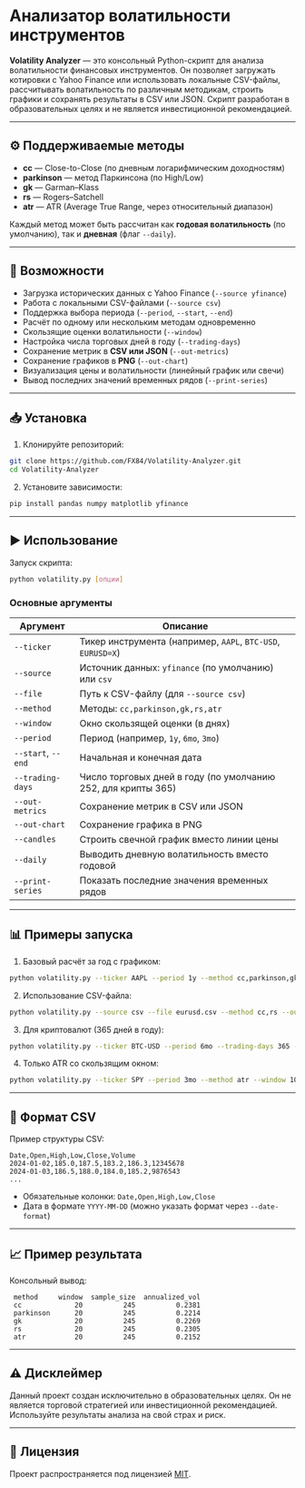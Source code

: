 # Анализатор волатильности инструментов

**Volatility Analyzer** — это консольный Python-скрипт для анализа волатильности финансовых инструментов. Он позволяет загружать котировки с Yahoo Finance или использовать локальные CSV-файлы, рассчитывать волатильность по различным методикам, строить графики и сохранять результаты в CSV или JSON. Скрипт разработан в образовательных целях и не является инвестиционной рекомендацией.

---

## ⚙️ Поддерживаемые методы

- **cc** — Close-to-Close (по дневным логарифмическим доходностям)  
- **parkinson** — метод Паркинсона (по High/Low)  
- **gk** — Garman–Klass  
- **rs** — Rogers–Satchell  
- **atr** — ATR (Average True Range, через относительный диапазон)

Каждый метод может быть рассчитан как **годовая волатильность** (по умолчанию), так и **дневная** (флаг `--daily`).

---

## 🚀 Возможности

- Загрузка исторических данных с Yahoo Finance (`--source yfinance`)  
- Работа с локальными CSV-файлами (`--source csv`)  
- Поддержка выбора периода (`--period`, `--start`, `--end`)  
- Расчёт по одному или нескольким методам одновременно  
- Скользящие оценки волатильности (`--window`)  
- Настройка числа торговых дней в году (`--trading-days`)  
- Сохранение метрик в **CSV или JSON** (`--out-metrics`)  
- Сохранение графиков в **PNG** (`--out-chart`)  
- Визуализация цены и волатильности (линейный график или свечи)  
- Вывод последних значений временных рядов (`--print-series`)  

---

## 📥 Установка

1. Клонируйте репозиторий:
```bash
git clone https://github.com/FX84/Volatility-Analyzer.git
cd Volatility-Analyzer
````

2. Установите зависимости:

```bash
pip install pandas numpy matplotlib yfinance
```

---

## ▶️ Использование

Запуск скрипта:

```bash
python volatility.py [опции]
```

### Основные аргументы

| Аргумент           | Описание                                                      |
| ------------------ | ------------------------------------------------------------- |
| `--ticker`         | Тикер инструмента (например, `AAPL`, `BTC-USD`, `EURUSD=X`)   |
| `--source`         | Источник данных: `yfinance` (по умолчанию) или `csv`          |
| `--file`           | Путь к CSV-файлу (для `--source csv`)                         |
| `--method`         | Методы: `cc,parkinson,gk,rs,atr`                              |
| `--window`         | Окно скользящей оценки (в днях)                               |
| `--period`         | Период (например, `1y`, `6mo`, `3mo`)                         |
| `--start`, `--end` | Начальная и конечная дата                                     |
| `--trading-days`   | Число торговых дней в году (по умолчанию 252, для крипты 365) |
| `--out-metrics`    | Сохранение метрик в CSV или JSON                              |
| `--out-chart`      | Сохранение графика в PNG                                      |
| `--candles`        | Строить свечной график вместо линии цены                      |
| `--daily`          | Выводить дневную волатильность вместо годовой                 |
| `--print-series`   | Показать последние значения временных рядов                   |

---

## 📊 Примеры запуска

1. Базовый расчёт за год с графиком:

```bash
python volatility.py --ticker AAPL --period 1y --method cc,parkinson,gk,rs,atr --window 20 --out-chart aapl_vol.png
```

2. Использование CSV-файла:

```bash
python volatility.py --source csv --file eurusd.csv --method cc,rs --out-metrics eurusd_vol.json
```

3. Для криптовалют (365 дней в году):

```bash
python volatility.py --ticker BTC-USD --period 6mo --trading-days 365 --window 14 --candles --print-series
```

4. Только ATR со скользящим окном:

```bash
python volatility.py --ticker SPY --period 3mo --method atr --window 10
```

---

## 📂 Формат CSV

Пример структуры CSV:

```csv
Date,Open,High,Low,Close,Volume
2024-01-02,185.0,187.5,183.2,186.3,12345678
2024-01-03,186.5,188.0,184.0,185.2,9876543
...
```

* Обязательные колонки: `Date,Open,High,Low,Close`
* Дата в формате `YYYY-MM-DD` (можно указать формат через `--date-format`)

---

## 📈 Пример результата

Консольный вывод:

```
 method     window  sample_size  annualized_vol
 cc             20          245          0.2381
 parkinson      20          245          0.2214
 gk             20          245          0.2269
 rs             20          245          0.2305
 atr            20          245          0.2152
```

---

## ⚠️ Дисклеймер

Данный проект создан исключительно в образовательных целях. Он не является торговой стратегией или инвестиционной рекомендацией. Используйте результаты анализа на свой страх и риск.

---

## 📜 Лицензия

Проект распространяется под лицензией [MIT](LICENSE).
